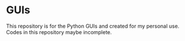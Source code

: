 # GUIs
This repository is for the Python GUIs and created for my personal use. 
Codes in this repository maybe incomplete.
